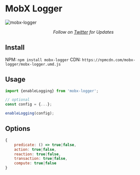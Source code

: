# MobX Logger

![mobx-logger](https://raw.githubusercontent.com/winterbe/mobx-logger/master/docs/screenshot.png)

<p align="center">
   <i>Follow on <a href="https://twitter.com/winterbe_">Twitter</a> for Updates</i>
</p>

## Install

NPM: `npm install mobx-logger` 
CDN: `https://npmcdn.com/mobx-logger/mobx-logger.umd.js` 

## Usage

```js
import {enableLogging} from 'mobx-logger';

// optional
const config = {...};

enableLogging(config);
```

## Options

```js
{
    predicate: () => true|false,
    action: true|false,
    reaction: true|false,
    transaction: true|false,
    compute: true|false
}
```